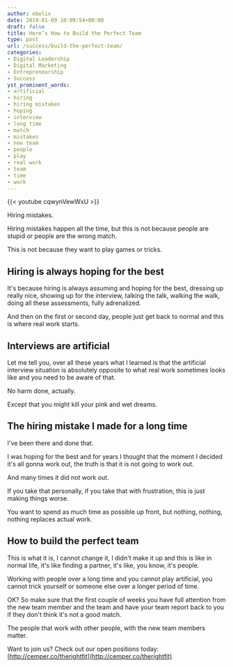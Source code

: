 ```yaml
---
author: obelix
date: 2019-01-09 10:09:54+00:00
draft: false
title: Here’s How to Build the Perfect Team
type: post
url: /success/build-the-perfect-team/
categories:
- Digital Leadership
- Digital Marketing
- Entrepreneurship
- Success
yst_prominent_words:
- artificial
- hiring
- hiring mistakes
- hoping
- interview
- long time
- match
- mistakes
- new team
- people
- play
- real work
- team
- time
- work
---
```


{{< youtube cqwynVewWxU >}}

Hiring mistakes.

Hiring mistakes happen all the time, but this is not because people are stupid or people are the wrong match.

This is not because they want to play games or tricks.


## Hiring is always hoping for the best


It's because hiring is always assuming and hoping for the best, dressing up really nice, showing up for the interview, talking the talk, walking the walk, doing all these assessments, fully adrenalized.

And then on the first or second day, people just get back to normal and this is where real work starts.


## Interviews are artificial


Let me tell you, over all these years what I learned is that the artificial interview situation is absolutely opposite to what real work sometimes looks like and you need to be aware of that.

No harm done, actually.

Except that you might kill your pink and wet dreams.


## The hiring mistake I made for a long time


I've been there and done that.

I was hoping for the best and for years I thought that the moment I decided it's all gonna work out, the truth is that it is not going to work out.

And many times it did not work out.

If you take that personally, if you take that with frustration, this is just making things worse.

You want to spend as much time as possible up front, but nothing, nothing, nothing replaces actual work.


## How to build the perfect team


This is what it is, I cannot change it, I didn't make it up and this is like in normal life, it's like finding a partner, it's like, you know, it's people.

Working with people over a long time and you cannot play artificial, you cannot trick yourself or someone else over a longer period of time.

OK? So make sure that the first couple of weeks you have full attention from the new team member and the team and have your team report back to you if they don't think it's not a good match.

The people that work with other people, with the new team members matter.

Want to join us? Check out our open positions today: [http://cemper.co/therightfit](http://cemper.co/therightfit)
